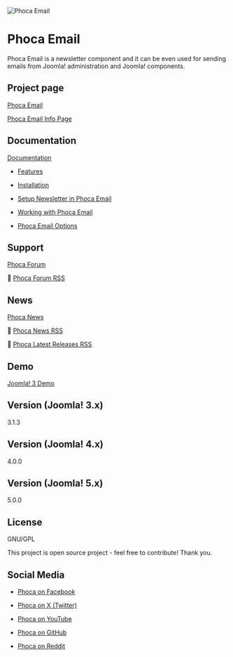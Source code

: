 



![Phoca Email](https://github.com/PhocaCz/PhocaEmail/blob/master/phocaemail.png?raw=true)

# Phoca Email



Phoca Email is a newsletter component and it can be even used for sending emails from Joomla! administration and Joomla! components.



## Project page

[Phoca Email](https://www.phoca.cz/phocaemail)

[Phoca Email Info Page](https://www.phoca.cz/project/phocaemail-joomla-email)



## Documentation

[Documentation](https://www.phoca.cz/documentation/category/60-phoca-email-component)

- [Features](https://www.phoca.cz/documents/60-phoca-email-component/401-features)

- [Installation](https://www.phoca.cz/documents/60-phoca-email-component/402-installation)

- [Setup Newsletter in Phoca Email](https://www.phoca.cz/documents/60-phoca-email-component/817-setup-newsletter-in-phoca-email)

- [Working with Phoca Email](https://www.phoca.cz/documents/60-phoca-email-component/404-working-with-phoca-email)

- [Phoca Email Options](https://www.phoca.cz/documents/60-phoca-email-component/819-phoca-email-options)





## Support

[Phoca Forum](https://www.phoca.cz/forum)

:bell: [Phoca Forum RSS](https://www.phoca.cz/forum/app.php/feed)



## News

[Phoca News](https://www.phoca.cz/news)

:bell: [Phoca News RSS](https://www.phoca.cz/news?format=feed&type=rss)

:bell: [Phoca Latest Releases RSS](https://www.phoca.cz/download/feed/111?format=feed&type=rss)



## Demo

[Joomla! 3 Demo](https://www.phoca.cz)



## Version (Joomla! 3.x)

3.1.3

## Version (Joomla! 4.x)

4.0.0

## Version (Joomla! 5.x)

5.0.0



## License

GNU/GPL



This project is open source project - feel free to contribute! Thank you.



## Social Media

- [Phoca on Facebook](https://www.facebook.com/Phoca.cz)

- [Phoca on X (Twitter)](https://twitter.com/PhocaCz)

- [Phoca on YouTube](https://www.youtube.com/user/phocavideos)

- [Phoca on GitHub](https://github.com/PhocaCz)

- [Phoca on Reddit](https://www.reddit.com/user/PhocaCz)
